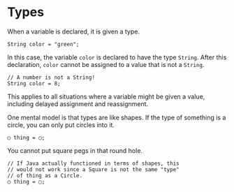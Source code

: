 # Types

When a variable is declared, it is given a type.

```java,no_run
String color = "green";
```

In this case, the variable `color` is declared to have the type `String`.
After this declaration, `color` cannot be assigned to a value that is not a `String`.

```java,no_run
// A number is not a String!
String color = 8;
```

This applies to all situations where a variable might be given a value,
including delayed assignment and reassignment.

One mental model is that types are like shapes. If the type of something is a circle,
you can only put circles into it.

```java,no_run
◯ thing = ◯;
```

You cannot put square pegs in that round hole.

```java,no_run
// If Java actually functioned in terms of shapes, this
// would not work since a Square is not the same "type"
// of thing as a Circle.
◯ thing = ▢;
```
